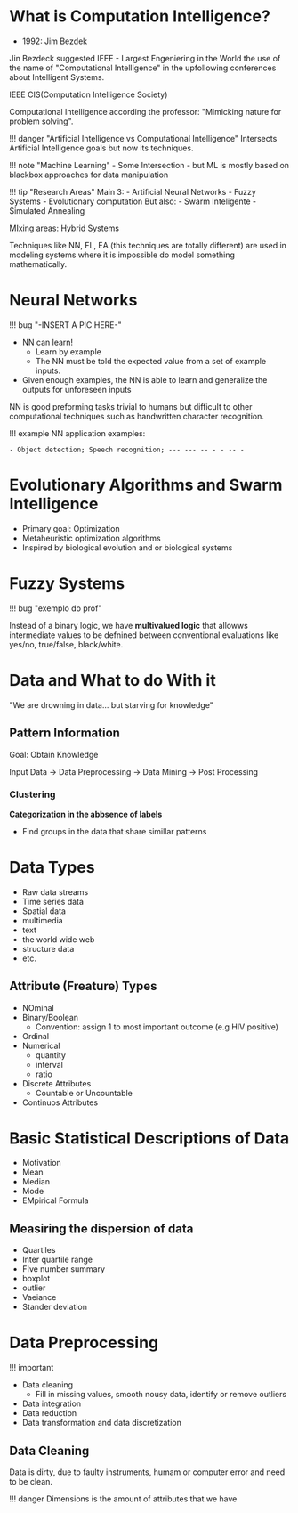 # What is Computation Intelligence?

- 1992: Jim Bezdek 

Jin Bezdeck suggested IEEE - Largest Engeniering in the World the use of the name of "Computational Intelligence" in the upfollowing conferences about Intelligent Systems.

IEEE CIS(Computation Intelligence Society)

Computational Intelligence according the professor: "Mimicking nature for problem solving".

!!! danger "Artificial Intelligence vs Computational Intelligence" 
    Intersects Artificial Intelligence goals but now its techniques.
 

!!! note "Machine Learning" 
    - Some Intersection
    - but ML is mostly based on blackbox approaches for data manipulation 

!!! tip "Research Areas" 
    Main 3:
    - Artificial Neural Networks
    - Fuzzy Systems 
    - Evolutionary computation
    But also: 
    - Swarm Inteligente 
    - Simulated Annealing 

MIxing areas: Hybrid Systems 

Techniques like NN, FL, EA (this techniques are totally different) are used in modeling systems where it is impossible do model something mathematically. 

# Neural Networks

!!! bug "-INSERT A PIC HERE-"

- NN can learn! 
  - Learn by example
  - The NN must be told the expected value from a set of example inputs.
- Given enough examples, the NN is able to learn and generalize the outputs for unforeseen inputs

NN is good preforming tasks trivial to humans but difficult to other computational techniques such as handwritten character recognition.


!!! example 
    NN application examples: 

    - Object detection; Speech recognition; --- --- -- - - -- -

# Evolutionary Algorithms and Swarm Intelligence

- Primary goal: Optimization
- Metaheuristic optimization algorithms 
- Inspired by biological evolution and or biological systems 

# Fuzzy Systems 

!!! bug "exemplo do prof"

Instead of a binary logic, we have **multivalued logic** that allowws intermediate values to be defnined between conventional evaluations like yes/no, true/false, black/white.

# Data and What to do With it 

"We are drowning in data... but starving for knowledge"

## Pattern Information

Goal: Obtain Knowledge

Input Data -> Data Preprocessing -> Data Mining -> Post Processing 

### Clustering 

**Categorization in the abbsence of labels**
- Find groups in the data that share simillar patterns 

# Data Types 
- Raw data streams 
- Time series data 
- Spatial data 
- multimedia
- text 
- the world wide web
- structure data 
- etc.

## Attribute (Freature) Types 
- NOminal
- Binary/Boolean
  - Convention: assign 1 to most important outcome (e.g HIV positive)
- Ordinal
- Numerical
  - quantity 
  - interval
  - ratio
- Discrete Attributes
  - Countable or Uncountable
- Continuos Attributes

# Basic Statistical Descriptions of Data 

- Motivation
- Mean
- Median
- Mode
- EMpirical Formula

## Measiring the dispersion of data 

- Quartiles
- Inter quartile range
- FIve number summary
- boxplot
- outlier
- Vaeiance 
- Stander deviation

# Data Preprocessing 

!!! important 

- Data cleaning 
  - Fill in missing values, smooth nousy data, identify or remove outliers 
- Data integration
- Data reduction 
- Data transformation and data discretization 

## Data Cleaning 

Data is dirty, due to faulty instruments, humam or computer error and need to be clean.


!!! danger 
    Dimensions is the amount of attributes that we have 

    